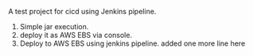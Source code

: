 A test project for cicd using Jenkins pipeline.
1. Simple jar execution.
2. deploy it as AWS EBS via console.
3. Deploy to AWS EBS using jenkins pipeline.
added one more line here